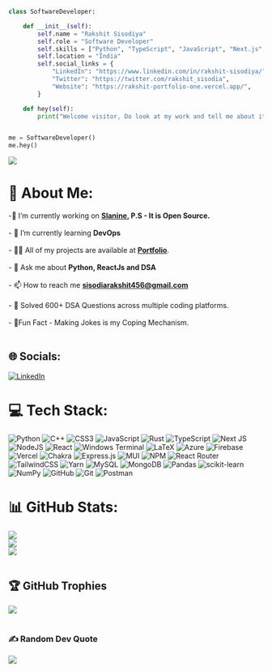 ```python
class SoftwareDeveloper:

    def __init__(self):
        self.name = "Rakshit Sisodiya"
        self.role = "Software Developer"
        self.skills = ["Python", "TypeScript", "JavaScript", "Next.js", "React", "Node.js", "MongoDB", "DevOps"]
        self.location = "India"
        self.social_links = {
            "LinkedIn": "https://www.linkedin.com/in/rakshit-sisodiya/",
            "Twitter": "https://twitter.com/rakshit_sisodia",
            "Website": "https://rakshit-portfolio-one.vercel.app/",
        }

    def hey(self):
        print("Welcome visitor, Do look at my work and tell me about it!.")


me = SoftwareDeveloper()
me.hey()
```
![](https://tenor.com/view/thank-you-come-again-the-simpsons-homer-simpson-apu-marge-simpsons-gif-20386138)

# 💫 About Me:
-🔭 I’m currently working on <b>[Slanine](https://slanine-s4bi.vercel.app/), P.S - It is Open Source.</b><br /><br>- 🌱 I’m currently learning <b>DevOps</b><br><br>- 👨‍💻 All of my projects are available at <b>[Portfolio](https://rakshit-portfolio-one.vercel.app/)</b>.<br><br>- 💬 Ask me about <b>Python, ReactJs and DSA</b><br><br>- 📫 How to reach me <b>[sisodiarakshit456@gmail.com](mailto:sisodiarakshit456@gmail.com)</b><br><br>- 🤖 Solved 600+ DSA Questions across multiple coding platforms.<br><br>- 🌟Fun Fact - Making Jokes is my Coping Mechanism. <br><br>


## 🌐 Socials:
[![LinkedIn](https://img.shields.io/badge/LinkedIn-%230077B5.svg?logo=linkedin&logoColor=white)](https://linkedin.com/in/rakshit-sisodiya) 

# 💻 Tech Stack:
![Python](https://img.shields.io/badge/python-3670A0?style=for-the-badge&logo=python&logoColor=ffdd54) ![C++](https://img.shields.io/badge/c++-%2300599C.svg?style=for-the-badge&logo=c%2B%2B&logoColor=white) ![CSS3](https://img.shields.io/badge/css3-%231572B6.svg?style=for-the-badge&logo=css3&logoColor=white) ![JavaScript](https://img.shields.io/badge/javascript-%23323330.svg?style=for-the-badge&logo=javascript&logoColor=%23F7DF1E) ![Rust](https://img.shields.io/badge/rust-%23000000.svg?style=for-the-badge&logo=rust&logoColor=white) ![TypeScript](https://img.shields.io/badge/typescript-%23007ACC.svg?style=for-the-badge&logo=typescript&logoColor=white) ![Next JS](https://img.shields.io/badge/Next-black?style=for-the-badge&logo=next.js&logoColor=white) ![NodeJS](https://img.shields.io/badge/node.js-6DA55F?style=for-the-badge&logo=node.js&logoColor=white) ![React](https://img.shields.io/badge/react-%2320232a.svg?style=for-the-badge&logo=react&logoColor=%2361DAFB) 
![Windows Terminal](https://img.shields.io/badge/Windows%20Terminal-%234D4D4D.svg?style=for-the-badge&logo=windows-terminal&logoColor=white) ![LaTeX](https://img.shields.io/badge/latex-%23008080.svg?style=for-the-badge&logo=latex&logoColor=white) ![Azure](https://img.shields.io/badge/azure-%230072C6.svg?style=for-the-badge&logo=microsoftazure&logoColor=white) ![Firebase](https://img.shields.io/badge/firebase-%23039BE5.svg?style=for-the-badge&logo=firebase) ![Vercel](https://img.shields.io/badge/vercel-%23000000.svg?style=for-the-badge&logo=vercel&logoColor=white) ![Chakra](https://img.shields.io/badge/chakra-%234ED1C5.svg?style=for-the-badge&logo=chakraui&logoColor=white) ![Express.js](https://img.shields.io/badge/express.js-%23404d59.svg?style=for-the-badge&logo=express&logoColor=%2361DAFB) ![MUI](https://img.shields.io/badge/MUI-%230081CB.svg?style=for-the-badge&logo=mui&logoColor=white) ![NPM](https://img.shields.io/badge/NPM-%23CB3837.svg?style=for-the-badge&logo=npm&logoColor=white)  ![React Router](https://img.shields.io/badge/React_Router-CA4245?style=for-the-badge&logo=react-router&logoColor=white) ![TailwindCSS](https://img.shields.io/badge/tailwindcss-%2338B2AC.svg?style=for-the-badge&logo=tailwind-css&logoColor=white) ![Yarn](https://img.shields.io/badge/yarn-%232C8EBB.svg?style=for-the-badge&logo=yarn&logoColor=white) ![MySQL](https://img.shields.io/badge/mysql-4479A1.svg?style=for-the-badge&logo=mysql&logoColor=white) ![MongoDB](https://img.shields.io/badge/MongoDB-%234ea94b.svg?style=for-the-badge&logo=mongodb&logoColor=white) ![Pandas](https://img.shields.io/badge/pandas-%23150458.svg?style=for-the-badge&logo=pandas&logoColor=white) ![scikit-learn](https://img.shields.io/badge/scikit--learn-%23F7931E.svg?style=for-the-badge&logo=scikit-learn&logoColor=white) ![NumPy](https://img.shields.io/badge/numpy-%23013243.svg?style=for-the-badge&logo=numpy&logoColor=white) ![GitHub](https://img.shields.io/badge/github-%23121011.svg?style=for-the-badge&logo=github&logoColor=white) ![Git](https://img.shields.io/badge/git-%23F05033.svg?style=for-the-badge&logo=git&logoColor=white) ![Postman](https://img.shields.io/badge/Postman-FF6C37?style=for-the-badge&logo=postman&logoColor=white)
# 📊 GitHub Stats:
![](https://github-readme-stats.vercel.app/api?username=Rakshit-gen&theme=shades-of-purple&hide_border=false&include_all_commits=false&count_private=false)<br/>
![](https://github-readme-streak-stats.herokuapp.com/?user=Rakshit-gen&theme=shades-of-purple&hide_border=false)<br/>
![](https://github-readme-stats.vercel.app/api/top-langs/?username=Rakshit-gen&theme=shades-of-purple&hide_border=false&include_all_commits=false&count_private=false&layout=compact) <br> <br>


## 🏆 GitHub Trophies
![](https://github-profile-trophy.vercel.app/?username=Rakshit-gen&theme=radical&no-frame=false&no-bg=true&margin-w=4) <br><br>

### ✍️ Random Dev Quote
![](https://quotes-github-readme.vercel.app/api?type=horizontal&theme=radical)

